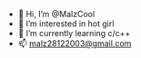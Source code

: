 - 👋 Hi, I’m @MalzCool
- 👀 I’m interested in hot girl 
- 🌱 I’m currently learning c/c++
- 📫 malz28122003@gmail.com

<!---
MalzCool/MalzCool is a ✨ special ✨ repository because its `README.md` (this file) appears on your GitHub profile.
You can click the Preview link to take a look at your changes.
--->
